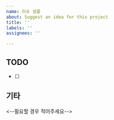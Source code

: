 ```yaml
---
name: 이슈 샘플
about: Suggest an idea for this project
title: ''
labels: ''
assignees: ''

---
```


## TODO
- [ ]

## 기타
<--필요할 경우 적어주세요-->

